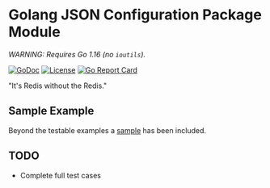 # Golang JSON Configuration Package Module

*WARNING: Requires Go 1.16 (no `ioutils`).*

[![GoDoc](https://godoc.org/github.com/rwxrob/conf-go?status.svg)](https://godoc.org/github.com/rwxrob/conf-go)
[![License](https://img.shields.io/badge/license-MPLv2-brightgreen.svg)](LICENSE)
[![Go Report
Card](https://goreportcard.com/badge/github.com/rwxrob/conf-go)](https://goreportcard.com/report/github.com/rwxrob/conf-go)
<!-- TODO uncomment after 1.16 is supported on gocover.io
[![Coverage](https://gocover.io/_badge/github.com/rwxrob/conf-go)](https://gocover.io/github.com/rwxrob/conf-go)
-->

"It's Redis without the Redis."

## Sample Example

Beyond the testable examples a [sample](sample) has been included.

## TODO

* Complete full test cases
